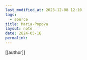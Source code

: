 ```yaml
---
last_modified_at: 2023-12-08 12:10
tags:
  - source
title: Maria-Popova
layout: note
date: 2024-05-16
permalink:
---
```


[[author]]

